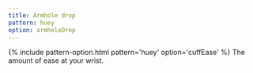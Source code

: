 ```yaml
---
title: Armhole drop
pattern: huey
option: armholeDrop
---
```

{% include pattern-option.html pattern='huey' option='cuffEase' %}
The amount of ease at your wrist.
